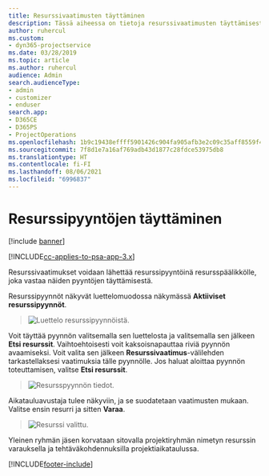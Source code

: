 ```yaml
---
title: Resurssivaatimusten täyttäminen
description: Tässä aiheessa on tietoja resurssivaatimusten täyttämisestä.
author: ruhercul
ms.custom:
- dyn365-projectservice
ms.date: 03/28/2019
ms.topic: article
ms.author: ruhercul
audience: Admin
search.audienceType:
- admin
- customizer
- enduser
search.app:
- D365CE
- D365PS
- ProjectOperations
ms.openlocfilehash: 1b9c19438effff5901426c904fa905afb3e2c09c35aff8559f491c06401806e0
ms.sourcegitcommit: 7f8d1e7a16af769adb43d1877c28fdce53975db8
ms.translationtype: HT
ms.contentlocale: fi-FI
ms.lasthandoff: 08/06/2021
ms.locfileid: "6996837"
---
```

# <a name="fulfilling-resource-requests"></a>Resurssipyyntöjen täyttäminen

[!include [banner](../includes/psa-now-project-operations.md)]

[!INCLUDE[cc-applies-to-psa-app-3.x](../includes/cc-applies-to-psa-app-3x.md)]

Resurssivaatimukset voidaan lähettää resurssipyyntöinä resursspäälikkölle, joka vastaa näiden pyyntöjen täyttämisestä.

Resurssipyynnöt näkyvät luettelomuodossa näkymässä **Aktiiviset resurssipyynnöt**.

> ![Luettelo resurssipyynnöistä.](media/Resource-Management-image59.png)

Voit täyttää pyynnön valitsemalla sen luettelosta ja valitsemalla sen jälkeen **Etsi resurssit**. Vaihtoehtoisesti voit kaksoisnapauttaa riviä pyynnön avaamiseksi. Voit valita sen jälkeen **Resurssivaatimus**-välilehden tarkastellaksesi vaatimuksia tälle pyynnölle. Jos haluat aloittaa pyynnön toteuttamisen, valitse **Etsi resurssit**.

> ![Resursspyynnön tiedot.](media/Resource-Management-image60.png)

Aikatauluavustaja tulee näkyviin, ja se suodatetaan vaatimusten mukaan. Valitse ensin resurri ja sitten **Varaa**.

> ![Resurssi valittu.](media/Resource-Management-image61.png)

Yleinen ryhmän jäsen korvataan sitovalla projektiryhmän nimetyn resurssin varauksella ja tehtäväkohdennuksilla projektiaikataulussa.


[!INCLUDE[footer-include](../includes/footer-banner.md)]